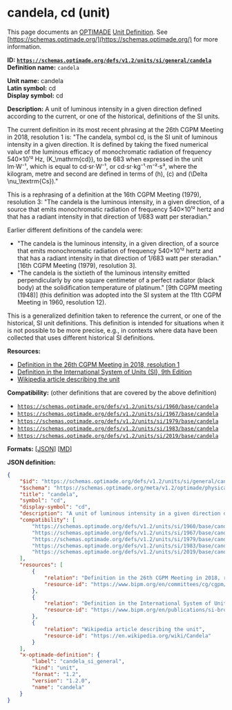 # candela, cd (unit)

This page documents an [OPTIMADE](https://www.optimade.org/) [Unit Definition](https://schemas.optimade.org/#definitions). See [https://schemas.optimade.org/](https://schemas.optimade.org/) for more information.

**ID: [`https://schemas.optimade.org/defs/v1.2/units/si/general/candela`](https://schemas.optimade.org/defs/v1.2/units/si/general/candela.md)**  
**Definition name:** `candela`

**Unit name:** candela  
**Latin symbol:** cd  
**Display symbol:** cd  
  
**Description:** A unit of luminous intensity in a given direction defined according to the current, or one of the historical, definitions of the SI units.

The current definition in its most recent phrasing at the 26th CGPM Meeting in 2018, resolution 1 is: "The candela, symbol cd, is the SI unit of luminous intensity in a given direction. It is defined by taking the fixed numerical value of the luminous efficacy of monochromatic radiation of frequency 540×10¹² Hz, \(K_\mathrm{cd}\), to be 683 when expressed in the unit lm⋅W⁻¹, which is equal to cd⋅sr⋅W⁻¹, or cd⋅sr⋅kg⁻¹⋅m⁻²⋅s³, where the kilogram, metre and second are defined in terms of \(h\), \(c\) and \(\Delta \nu_\textrm{Cs}\)."

This is a rephrasing of a definition at the 16th CGPM Meeting (1979), resolution 3: "The candela is the luminous intensity, in a given direction, of a source that emits monochromatic radiation of frequency 540×10¹² hertz and that has a radiant intensity in that direction of 1/683 watt per steradian."

Earlier different definitions of the candela were:

- "The candela is the luminous intensity, in a given direction, of a source that emits monochromatic radiation of frequency 540×10¹² hertz and that has a radiant intensity in that direction of 1/683 watt per steradian." [16th CGPM Meeting (1979), resolution 3].
- "The candela is the sixtieth of the luminous intensity emitted perpendicularly by one square centimeter of a perfect radiator (black body) at the solidification temperature of platinum." [9th CGPM meeting (1948)] (this definition was adopted into the SI system at the 11th CGPM Meeting in 1960, resolution 12).

This is a generalized definition taken to reference the current, or one of the historical, SI unit definitions.
This definition is intended for situations when it is not possible to be more precise, e.g., in contexts where data have been collected that uses different historical SI definitions.

**Resources:**

- [Definition in the 26th CGPM Meeting in 2018, resolution 1](https://www.bipm.org/en/committees/cg/cgpm/26-2018/resolution-1)
- [Definition in the International System of Units (SI), 9th Edition](https://www.bipm.org/en/publications/si-brochure)
- [Wikipedia article describing the unit](https://en.wikipedia.org/wiki/Candela)


**Compatibility:** (other definitions that are covered by the above definition)

- [`https://schemas.optimade.org/defs/v1.2/units/si/1960/base/candela`](https://schemas.optimade.org/defs/v1.2/units/si/1960/base/candela.md)
- [`https://schemas.optimade.org/defs/v1.2/units/si/1967/base/candela`](https://schemas.optimade.org/defs/v1.2/units/si/1967/base/candela.md)
- [`https://schemas.optimade.org/defs/v1.2/units/si/1979/base/candela`](https://schemas.optimade.org/defs/v1.2/units/si/1979/base/candela.md)
- [`https://schemas.optimade.org/defs/v1.2/units/si/1983/base/candela`](https://schemas.optimade.org/defs/v1.2/units/si/1983/base/candela.md)
- [`https://schemas.optimade.org/defs/v1.2/units/si/2019/base/candela`](https://schemas.optimade.org/defs/v1.2/units/si/2019/base/candela.md)


**Formats:** [[JSON](candela.json)] [[MD](candela.md)]

**JSON definition:**

``` json
{
    "$id": "https://schemas.optimade.org/defs/v1.2/units/si/general/candela",
    "$schema": "https://schemas.optimade.org/meta/v1.2/optimade/physical_unit_definition.json",
    "title": "candela",
    "symbol": "cd",
    "display-symbol": "cd",
    "description": "A unit of luminous intensity in a given direction defined according to the current, or one of the historical, definitions of the SI units.\n\nThe current definition in its most recent phrasing at the 26th CGPM Meeting in 2018, resolution 1 is: \"The candela, symbol cd, is the SI unit of luminous intensity in a given direction. It is defined by taking the fixed numerical value of the luminous efficacy of monochromatic radiation of frequency 540\u00d710\u00b9\u00b2 Hz, \\(K_\\mathrm{cd}\\), to be 683 when expressed in the unit lm\u22c5W\u207b\u00b9, which is equal to cd\u22c5sr\u22c5W\u207b\u00b9, or cd\u22c5sr\u22c5kg\u207b\u00b9\u22c5m\u207b\u00b2\u22c5s\u00b3, where the kilogram, metre and second are defined in terms of \\(h\\), \\(c\\) and \\(\\Delta \\nu_\\textrm{Cs}\\).\"\n\nThis is a rephrasing of a definition at the 16th CGPM Meeting (1979), resolution 3: \"The candela is the luminous intensity, in a given direction, of a source that emits monochromatic radiation of frequency 540\u00d710\u00b9\u00b2 hertz and that has a radiant intensity in that direction of 1/683 watt per steradian.\"\n\nEarlier different definitions of the candela were:\n\n- \"The candela is the luminous intensity, in a given direction, of a source that emits monochromatic radiation of frequency 540\u00d710\u00b9\u00b2 hertz and that has a radiant intensity in that direction of 1/683 watt per steradian.\" [16th CGPM Meeting (1979), resolution 3].\n- \"The candela is the sixtieth of the luminous intensity emitted perpendicularly by one square centimeter of a perfect radiator (black body) at the solidification temperature of platinum.\" [9th CGPM meeting (1948)] (this definition was adopted into the SI system at the 11th CGPM Meeting in 1960, resolution 12).\n\nThis is a generalized definition taken to reference the current, or one of the historical, SI unit definitions.\nThis definition is intended for situations when it is not possible to be more precise, e.g., in contexts where data have been collected that uses different historical SI definitions.",
    "compatibility": [
        "https://schemas.optimade.org/defs/v1.2/units/si/1960/base/candela",
        "https://schemas.optimade.org/defs/v1.2/units/si/1967/base/candela",
        "https://schemas.optimade.org/defs/v1.2/units/si/1979/base/candela",
        "https://schemas.optimade.org/defs/v1.2/units/si/1983/base/candela",
        "https://schemas.optimade.org/defs/v1.2/units/si/2019/base/candela"
    ],
    "resources": [
        {
            "relation": "Definition in the 26th CGPM Meeting in 2018, resolution 1",
            "resource-id": "https://www.bipm.org/en/committees/cg/cgpm/26-2018/resolution-1"
        },
        {
            "relation": "Definition in the International System of Units (SI), 9th Edition",
            "resource-id": "https://www.bipm.org/en/publications/si-brochure"
        },
        {
            "relation": "Wikipedia article describing the unit",
            "resource-id": "https://en.wikipedia.org/wiki/Candela"
        }
    ],
    "x-optimade-definition": {
        "label": "candela_si_general",
        "kind": "unit",
        "format": "1.2",
        "version": "1.2.0",
        "name": "candela"
    }
}
```